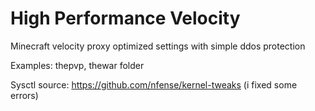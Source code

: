 # High Performance Velocity
Minecraft velocity proxy optimized settings with simple ddos protection

Examples: thepvp, thewar folder

Sysctl source: https://github.com/nfense/kernel-tweaks
(i fixed some errors)
